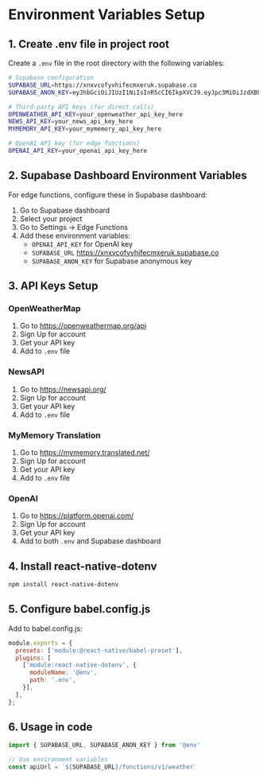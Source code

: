 # Environment Variables Setup

## 1. Create .env file in project root

Create a `.env` file in the root directory with the following variables:

```bash
# Supabase configuration
SUPABASE_URL=https://xnxvcofyvhifecmxeruk.supabase.co
SUPABASE_ANON_KEY=eyJhbGciOiJIUzI1NiIsInR5cCI6IkpXVCJ9.eyJpc3MiOiJzdXBhYmFzZSIsInJlZiI6InnueHZjb2Z5dmhpZmVjbXhlcnVrIiwicm9sZSI6ImFub24iLCJpYXQiOjE3NTY3MDA2ODQsImV4cCI6MjA3MjI3NjY4NH0.GSwPnbroXL1Z1fSCh-ObDl5CZZe4ZIp9eOXPA_svL5Y

# Third-party API keys (for direct calls)
OPENWEATHER_API_KEY=your_openweather_api_key_here
NEWS_API_KEY=your_news_api_key_here
MYMEMORY_API_KEY=your_mymemory_api_key_here

# OpenAI API key (for edge functions)
OPENAI_API_KEY=your_openai_api_key_here
```

## 2. Supabase Dashboard Environment Variables

For edge functions, configure these in Supabase dashboard:

1. Go to Supabase dashboard
2. Select your project
3. Go to Settings → Edge Functions
4. Add these environment variables:
   - `OPENAI_API_KEY` for OpenAI key
   - `SUPABASE_URL` https://xnxvcofyvhifecmxeruk.supabase.co
   - `SUPABASE_ANON_KEY` for Supabase anonymous key

## 3. API Keys Setup

### OpenWeatherMap
1. Go to https://openweathermap.org/api
2. Sign Up for account
3. Get your API key
4. Add to `.env` file

### NewsAPI
1. Go to https://newsapi.org/
2. Sign Up for account
3. Get your API key
4. Add to `.env` file

### MyMemory Translation
1. Go to https://mymemory.translated.net/
2. Sign Up for account
3. Get your API key
4. Add to `.env` file

### OpenAI
1. Go to https://platform.openai.com/
2. Sign Up for account
3. Get your API key
4. Add to both `.env` and Supabase dashboard

## 4. Install react-native-dotenv

```bash
npm install react-native-dotenv
```

## 5. Configure babel.config.js

Add to babel.config.js:
```javascript
module.exports = {
  presets: ['module:@react-native/babel-preset'],
  plugins: [
    ['module:react-native-dotenv', {
      moduleName: '@env',
      path: '.env',
    }],
  ],
};
```

## 6. Usage in code

```typescript
import { SUPABASE_URL, SUPABASE_ANON_KEY } from '@env'

// Use environment variables
const apiUrl = `${SUPABASE_URL}/functions/v1/weather`
```